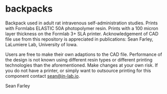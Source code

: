 # backpacks
Backpack used in adult rat intravenous self-administration studies. Prints with Formlabs ELASTIC 50A photopolymer resin. Prints with a 100 micron layer thickness on the Formlab 3+ SLA printer. Acknowledgement of CAD file use from this repository is appreciated in publications: Sean Farley, LaLumiere Lab, University of Iowa. 

Users are free to make their own adaptions to the CAD file. Performance of the design is not known using different resin types or different printing technologies than the aforementioned. Make changes at your own risk. If you do not have a printer, or simply want to outsource printing for this component contact sean@in-lab.io. 

Sean Farley
